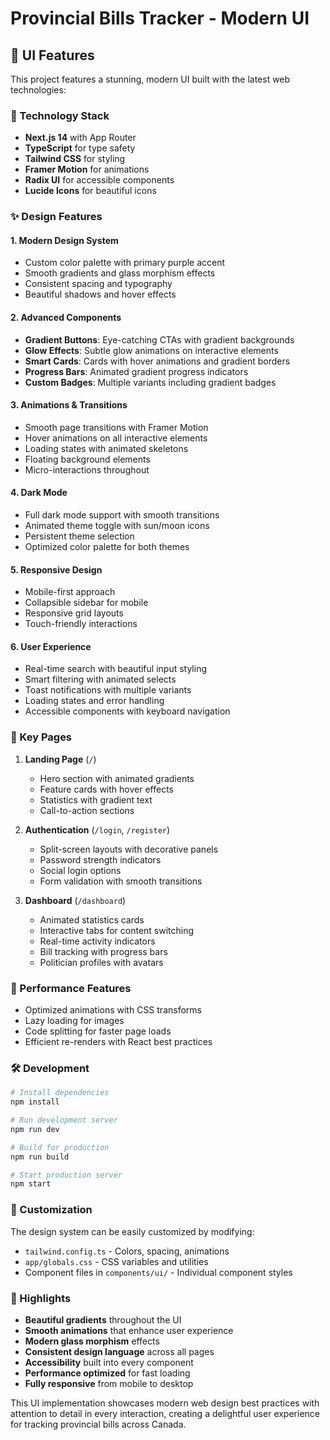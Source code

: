 # Provincial Bills Tracker - Modern UI

## 🎨 UI Features

This project features a stunning, modern UI built with the latest web technologies:

### 🚀 Technology Stack
- **Next.js 14** with App Router
- **TypeScript** for type safety
- **Tailwind CSS** for styling
- **Framer Motion** for animations
- **Radix UI** for accessible components
- **Lucide Icons** for beautiful icons

### ✨ Design Features

#### 1. **Modern Design System**
- Custom color palette with primary purple accent
- Smooth gradients and glass morphism effects
- Consistent spacing and typography
- Beautiful shadows and hover effects

#### 2. **Advanced Components**
- **Gradient Buttons**: Eye-catching CTAs with gradient backgrounds
- **Glow Effects**: Subtle glow animations on interactive elements
- **Smart Cards**: Cards with hover animations and gradient borders
- **Progress Bars**: Animated gradient progress indicators
- **Custom Badges**: Multiple variants including gradient badges

#### 3. **Animations & Transitions**
- Smooth page transitions with Framer Motion
- Hover animations on all interactive elements
- Loading states with animated skeletons
- Floating background elements
- Micro-interactions throughout

#### 4. **Dark Mode**
- Full dark mode support with smooth transitions
- Animated theme toggle with sun/moon icons
- Persistent theme selection
- Optimized color palette for both themes

#### 5. **Responsive Design**
- Mobile-first approach
- Collapsible sidebar for mobile
- Responsive grid layouts
- Touch-friendly interactions

#### 6. **User Experience**
- Real-time search with beautiful input styling
- Smart filtering with animated selects
- Toast notifications with multiple variants
- Loading states and error handling
- Accessible components with keyboard navigation

### 📸 Key Pages

1. **Landing Page** (`/`)
   - Hero section with animated gradients
   - Feature cards with hover effects
   - Statistics with gradient text
   - Call-to-action sections

2. **Authentication** (`/login`, `/register`)
   - Split-screen layouts with decorative panels
   - Password strength indicators
   - Social login options
   - Form validation with smooth transitions

3. **Dashboard** (`/dashboard`)
   - Animated statistics cards
   - Interactive tabs for content switching
   - Real-time activity indicators
   - Bill tracking with progress bars
   - Politician profiles with avatars

### 🎯 Performance Features
- Optimized animations with CSS transforms
- Lazy loading for images
- Code splitting for faster page loads
- Efficient re-renders with React best practices

### 🛠️ Development

```bash
# Install dependencies
npm install

# Run development server
npm run dev

# Build for production
npm run build

# Start production server
npm start
```

### 🎨 Customization

The design system can be easily customized by modifying:
- `tailwind.config.ts` - Colors, spacing, animations
- `app/globals.css` - CSS variables and utilities
- Component files in `components/ui/` - Individual component styles

### 🌟 Highlights

- **Beautiful gradients** throughout the UI
- **Smooth animations** that enhance user experience
- **Modern glass morphism** effects
- **Consistent design language** across all pages
- **Accessibility** built into every component
- **Performance optimized** for fast loading
- **Fully responsive** from mobile to desktop

This UI implementation showcases modern web design best practices with attention to detail in every interaction, creating a delightful user experience for tracking provincial bills across Canada.